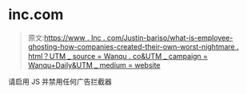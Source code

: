 # inc.com

> 原文:[https://www . Inc . com/Justin-bariso/what-is-employee-ghosting-how-companies-created-their-own-worst-nightmare . html？UTM _ source = Wanqu . co&UTM _ campaign = Wanqu+Daily&UTM _ medium = website](https://www.inc.com/justin-bariso/what-is-employee-ghosting-how-companies-created-their-own-worst-nightmare.html?utm_source=wanqu.co&utm_campaign=Wanqu+Daily&utm_medium=website)

请启用 JS 并禁用任何广告拦截器